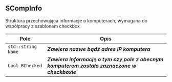 ## **SCompInfo**

Struktura przechowująca informacje o komputerach, wymagana do współpracy z szablonem checkbox

| Pole                                     | Opis                                     |
| ---------------------------------------- | ---------------------------------------- |
| `std::string Name`                       | ***Zawiera nazwe bądź adres IP komputera*** |
| `bool BChecked`                          | ***Zawiera informację o tym czy pole z obecnym komputerem zostało zaznaczone w checkboxie*** |

